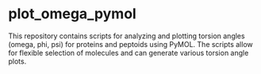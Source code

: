 # plot_omega_pymol
This repository contains scripts for analyzing and plotting torsion angles (omega, phi, psi) for proteins and peptoids using PyMOL. The scripts allow for flexible selection of molecules and can generate various torsion angle plots.
